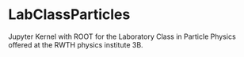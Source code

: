 # LabClassParticles
Jupyter Kernel with ROOT for the Laboratory Class in Particle Physics offered at the RWTH physics institute 3B.
